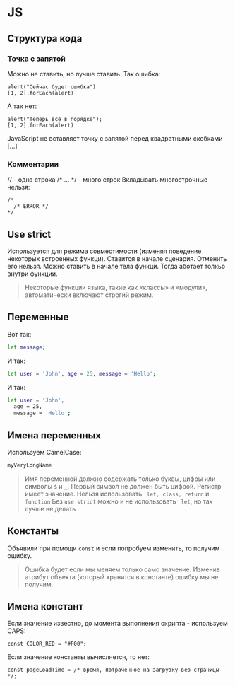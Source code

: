 # JS
## Структура кода
### Точка с запятой
Можно не ставить, но лучше ставить.
Так ошибка:
```
alert("Сейчас будет ошибка")
[1, 2].forEach(alert)
```
А так нет:
```
alert("Теперь всё в порядке");
[1, 2].forEach(alert)
```
JavaScript не вставляет точку с запятой перед квадратными скобками [...]
### Комментарии
// - одна строка
/* ... */ - много строк
Вкладывать многострочные нельзя:
```
/*
  /* ERROR */
*/
```
## Use strict
Используется для режима совместимости (изменяя поведение некоторых встроенных функци). Ставится в начале сценария. Отменить его нельзя.
Можно ставить в начале тела функци. Тогда аботает толкьо внутри функции.
> Некоторые функции языка, такие как «классы» и «модули», автоматически включают строгий режим.
##  Переменные
Вот так:
```sh
let message;
```
И так:
```sh
let user = 'John', age = 25, message = 'Hello';
```
И так:
```sh
let user = 'John',
  age = 25,
  message = 'Hello';
```
## Имена переменных
Используем CamelCase:
```sh
myVeryLongName
```
> Имя переменной должно содержать только буквы, цифры или символы ```$``` и ```_```.
> Первый символ не должен быть цифрой.
> Регистр имеет значение.
> Нельзя использовать ``` let, class, return``` и ```function```
> Без ```use strict``` можно и не использовать ``` let```, но так лучше не делать
## Константы
Объявили при помощи ```const``` и если попробуем изменить, то получим ошибку.
> Ошибка будет если мы меняем только само значение. Изменив атрибут объекта (который хранится в константе) ошибку мы не получим.
## Имена констант
Если значение известно, до момента выполнения скрипта - используем CAPS:
```
const COLOR_RED = "#F00";
```
Если значение константы вычисляется, то нет:
```
const pageLoadTime = /* время, потраченное на загрузку веб-страницы */;
```
